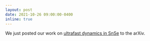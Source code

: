 ```yaml
---
layout: post
date: 2021-10-26 09:00:00-0400
inline: true
---
```


We just posted our work on [ultrafast dynamics in SnSe](/publications/#Wang2021photoinduced) to the arXiv. 
